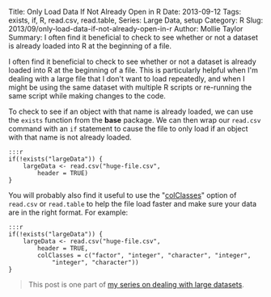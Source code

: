 Title: Only Load Data If Not Already Open in R
Date: 2013-09-12
Tags: exists, if, R, read.csv, read.table, Series: Large Data, setup
Category: R
Slug: 2013/09/only-load-data-if-not-already-open-in-r
Author: Mollie Taylor
Summary: I often find it beneficial to check to see whether or not a dataset is already loaded into R at the beginning of a file.

I often find it beneficial to check to see whether or not a dataset is already loaded into R at the beginning of a file. This is particularly helpful when I'm dealing with a large file that I don't want to load repeatedly, and when I might be using the same dataset with multiple R scripts or re-running the same script while making changes to the code.

To check to see if an object with that name is already loaded, we can use the ```exists``` function from the **base** package. We can then wrap our ```read.csv``` command with an ```if``` statement to cause the file to only load if an object with that name is not already loaded.

	:::r
	if(!exists("largeData")) {
		largeData <- read.csv("huge-file.csv",
			header = TRUE)
	}

You will probably also find it useful to use the "[colClasses]({filename}r-using-colclasses-speed.md)" option of ```read.csv``` or ```read.table``` to help the file load faster and make sure your data are in the right format. For example:

	:::r
	if(!exists("largeData")) {
		largeData <- read.csv("huge-file.csv",
			header = TRUE,
			colClasses = c("factor", "integer", "character", "integer", 
				"integer", "character"))
	}

> This post is one part of [my series on dealing with large datasets](http://blog.mollietaylor.com/tag/series-large-data.html).
